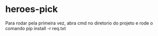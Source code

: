 # heroes-pick

Para rodar pela primeira vez, abra cmd no diretorio do projeto e rode o comando pip install -r req.txt
